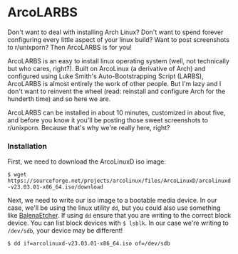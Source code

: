 # ArcoLARBS

Don't want to deal with installing Arch Linux? Don't want to spend forever configuring every little aspect of your linux build? Want to post screenshots to r/unixporn? Then ArcoLARBS is for you! 

ArcoLARBS is an easy to install linux operating system (well, not technically but who cares, right?). Built on ArcoLinux (a derivative of Arch) and configured using Luke Smith's Auto-Bootstrapping Script (LARBS), ArcoLARBS is almost entirely the work of other people. But I'm lazy and I don't want to reinvent the wheel (read: reinstall and configure Arch for the hunderth time) and so here we are.

ArcoLARBS can be installed in about 10 minutes, customized in about five, and before you know it you'll be posting those sweet screenshots to r/unixporn. Because that's why we're really here, right?

### Installation

First, we need to download the ArcoLinuxD iso image:

` $ wget https://sourceforge.net/projects/arcolinux/files/ArcoLinuxD/arcolinuxd-v23.03.01-x86_64.iso/download `

Next, we need to write our iso image to a bootable media device. In our case, we'll be using the linux utility `dd`, but you could also use something like [BalenaEtcher](https://www.balena.io/etcher). If using `dd` ensure that you are writing to the correct block device. You can list block devices with `$ lsblk`. In our case we're writing to `/dev/sdb`, your device may be different!

` $ dd if=arcolinuxd-v23.03.01-x86_64.iso of=/dev/sdb `




 

 
